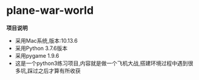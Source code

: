 # plane-war-world
**项目说明** 
- 采用Mac系统,版本:10.13.6
- 采用Python 3.7.6版本
- 采用pygame 1.9.6
- 这是一个python3练习项目,内容就是做一个飞机大战,搭建环境过程中遇到很多坑,踩过之后才算有所收获

